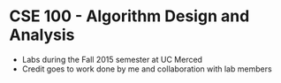 # CSE 100 - Algorithm Design and Analysis
- Labs during the Fall 2015 semester at UC Merced
- Credit goes to work done by me and collaboration with lab members
